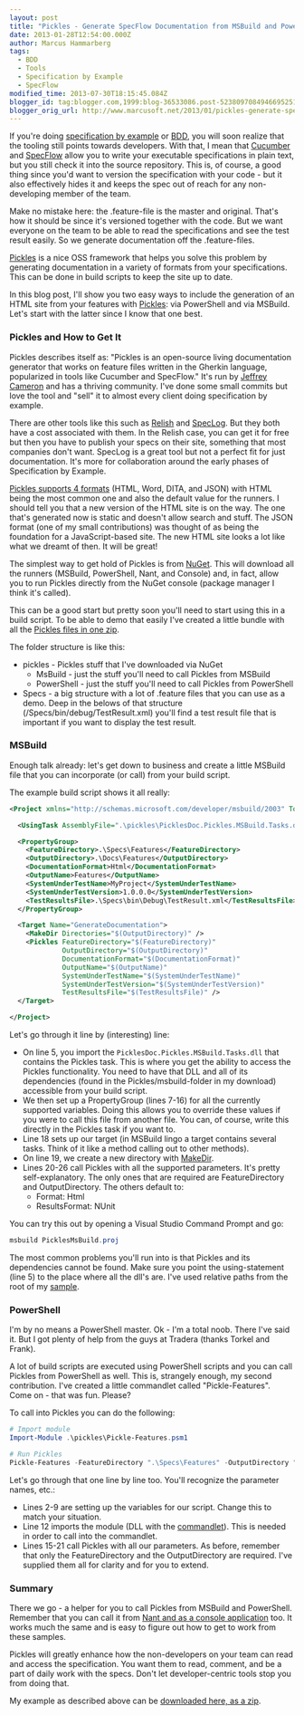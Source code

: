 ```yaml
---
layout: post
title: "Pickles - Generate SpecFlow Documentation from MSBuild and PowerShell"
date: 2013-01-28T12:54:00.000Z
author: Marcus Hammarberg
tags:
  - BDD
  - Tools
  - Specification by Example
  - SpecFlow
modified_time: 2013-07-30T18:15:45.084Z
blogger_id: tag:blogger.com,1999:blog-36533086.post-5238097084946695251
blogger_orig_url: http://www.marcusoft.net/2013/01/pickles-generate-specflow-documentation.html
---
```


If you're doing [specification by example](http://specificationbyexample.com/) or [BDD](http://en.wikipedia.org/wiki/Behavior-driven_development), you will soon realize that the tooling still points towards developers. With that, I mean that [Cucumber](http://cukes.info/) and [SpecFlow](http://www.specflow.org/) allow you to write your executable specifications in plain text, but you still check it into the source repository. This is, of course, a good thing since you'd want to version the specification with your code - but it also effectively hides it and keeps the spec out of reach for any non-developing member of the team.

Make no mistake here: the .feature-file is the master and original. That's how it should be since it's versioned together with the code. But we want everyone on the team to be able to read the specifications and see the test result easily. So we generate documentation off the .feature-files.

[Pickles](https://github.com/picklesdoc/pickles) is a nice OSS framework that helps you solve this problem by generating documentation in a variety of formats from your specifications. This can be done in build scripts to keep the site up to date.

In this blog post, I'll show you two easy ways to include the generation of an HTML site from your features with [Pickles](https://github.com/picklesdoc/pickles): via PowerShell and via MSBuild. Let's start with the latter since I know that one best.

### Pickles and How to Get It

Pickles describes itself as: "Pickles is an open-source living documentation generator that works on feature files written in the Gherkin language, popularized in tools like Cucumber and SpecFlow." It's run by [Jeffrey Cameron](https://github.com/x97mdr) and has a thriving community. I've done some small commits but love the tool and "sell" it to almost every client doing specification by example.

There are other tools like this such as [Relish](https://www.relishapp.com/) and [SpecLog](http://www.speclog.org/). But they both have a cost associated with them. In the Relish case, you can get it for free but then you have to publish your specs on their site, something that most companies don't want. SpecLog is a great tool but not a perfect fit for just documentation. It's more for collaboration around the early phases of Specification by Example.

[Pickles supports 4 formats](https://github.com/picklesdoc/pickles/wiki/ArgumentsDocumentationFormat) (HTML, Word, DITA, and JSON) with HTML being the most common one and also the default value for the runners. I should tell you that a new version of the HTML site is on the way. The one that's generated now is static and doesn't allow search and stuff. The JSON format (one of my small contributions) was thought of as being the foundation for a JavaScript-based site. The new HTML site looks a lot like what we dreamt of then. It will be great!

The simplest way to get hold of Pickles is from [NuGet](http://nuget.org/packages/pickles). This will download all the runners (MSBuild, PowerShell, Nant, and Console) and, in fact, allow you to run Pickles directly from the NuGet console (package manager I think it's called).

This can be a good start but pretty soon you'll need to start using this in a build script. To be able to demo that easily I've created a little bundle with all the [Pickles files in one zip](https://dl.dropbox.com/u/2408484/picklesLab.zip).

The folder structure is like this:

- pickles - Pickles stuff that I've downloaded via NuGet
  - MsBuild - just the stuff you'll need to call Pickles from MSBuild
  - PowerShell - just the stuff you'll need to call Pickles from PowerShell
- Specs - a big structure with a lot of .feature files that you can use as a demo. Deep in the belows of that structure (/Specs/bin/debug/TestResult.xml) you'll find a test result file that is important if you want to display the test result.

### MSBuild

Enough talk already: let's get down to business and create a little MSBuild file that you can incorporate (or call) from your build script.

The example build script shows it all really:

```xml
<Project xmlns="http://schemas.microsoft.com/developer/msbuild/2003" ToolsVersion="4.0">

  <UsingTask AssemblyFile=".\pickles\PicklesDoc.Pickles.MSBuild.Tasks.dll" TaskName="Pickles" />

  <PropertyGroup>
    <FeatureDirectory>.\Specs\Features</FeatureDirectory>
    <OutputDirectory>.\Docs\Features</OutputDirectory>
    <DocumentationFormat>Html</DocumentationFormat>
    <OutputName>Features</OutputName>
    <SystemUnderTestName>MyProject</SystemUnderTestName>
    <SystemUnderTestVersion>1.0.0.0</SystemUnderTestVersion>
    <TestResultsFile>.\Specs\bin\Debug\TestResult.xml</TestResultsFile>
  </PropertyGroup>

  <Target Name="GenerateDocumentation">
    <MakeDir Directories="$(OutputDirectory)" />
    <Pickles FeatureDirectory="$(FeatureDirectory)"
             OutputDirectory="$(OutputDirectory)"
             DocumentationFormat="$(DocumentationFormat)"
             OutputName="$(OutputName)"
             SystemUnderTestName="$(SystemUnderTestName)"
             SystemUnderTestVersion="$(SystemUnderTestVersion)"
             TestResultsFile="$(TestResultsFile)" />
  </Target>

</Project>
```

Let's go through it line by (interesting) line:

- On line 5, you import the `PicklesDoc.Pickles.MSBuild.Tasks.dll` that contains the Pickles task. This is where you get the ability to access the Pickles functionality. You need to have that DLL and all of its dependencies (found in the Pickles/msbuild-folder in my download) accessible from your build script.
- We then set up a PropertyGroup (lines 7-16) for all the currently supported variables. Doing this allows you to override these values if you were to call this file from another file. You can, of course, write this directly in the Pickles task if you want to.
- Line 18 sets up our target (in MSBuild lingo a target contains several tasks. Think of it like a method calling out to other methods).
- On line 19, we create a new directory with [MakeDir](http://msdn.microsoft.com/en-us/library/s2448zz7.aspx).
- Lines 20-26 call Pickles with all the supported parameters. It's pretty self-explanatory. The only ones that are required are FeatureDirectory and OutputDirectory. The others default to:
  - Format: Html
  - ResultsFormat: NUnit

You can try this out by opening a Visual Studio Command Prompt and go:

```powershell
msbuild PicklesMsBuild.proj
```

The most common problems you'll run into is that Pickles and its dependencies cannot be found. Make sure you point the using-statement (line 5) to the place where all the dll's are. I've used relative paths from the root of my [sample](https://dl.dropbox.com/u/2408484/picklesLab.zip).

### PowerShell

I'm by no means a PowerShell master. Ok - I'm a total noob. There I've said it. But I got plenty of help from the guys at Tradera (thanks Torkel and Frank).

A lot of build scripts are executed using PowerShell scripts and you can call Pickles from PowerShell as well. This is, strangely enough, my second contribution. I've created a little commandlet called "Pickle-Features". Come on - that was fun. Please?

To call into Pickles you can do the following:

```powershell
# Import module
Import-Module .\pickles\Pickle-Features.psm1

# Run Pickles
Pickle-Features -FeatureDirectory ".\Specs\Features" -OutputDirectory ".\Docs\Features" -DocumentationFormat "Html" -OutputName "Features" -SystemUnderTestName "MyProject" -SystemUnderTestVersion "1.0.0.0" -TestResultsFile ".\Specs\bin\Debug\TestResult.xml"
```

Let's go through that one line by line too. You'll recognize the parameter names, etc.:

- Lines 2-9 are setting up the variables for our script. Change this to match your situation.
- Line 12 imports the module (DLL with the [commandlet](http://msdn.microsoft.com/en-us/library/windows/desktop/dd878294(v=vs.85).aspx)). This is needed in order to call into the commandlet.
- Lines 15-21 call Pickles with all our parameters. As before, remember that only the FeatureDirectory and the OutputDirectory are required. I've supplied them all for clarity and for you to extend.

### Summary

There we go - a helper for you to call Pickles from MSBuild and PowerShell. Remember that you can call it from [Nant and as a console application](https://github.com/picklesdoc/pickles/wiki) too. It works much the same and is easy to figure out how to get to work from these samples.

Pickles will greatly enhance how the non-developers on your team can read and access the specification. You want them to read, comment, and be a part of daily work with the specs. Don't let developer-centric tools stop you from doing that.

My example as described above can be [downloaded here, as a zip](https://dl.dropbox.com/u/2408484/picklesLab.zip).